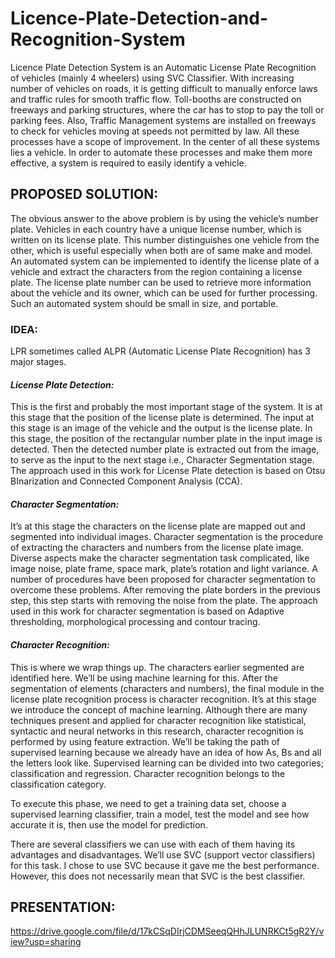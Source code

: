 # Licence-Plate-Detection-and-Recognition-System

Licence Plate Detection System is an Automatic License Plate Recognition of vehicles (mainly 4 wheelers) using SVC Classifier.
With increasing number of vehicles on roads, it is getting difficult to manually enforce laws and traffic rules for smooth traffic flow. Toll-booths are constructed on freeways and parking structures, where the car has to stop to pay the toll or parking fees. Also, Traffic Management systems are installed on freeways to check for vehicles moving at speeds not permitted by law. All these processes have a scope of improvement. In the center of all these systems lies a vehicle. In order to automate these processes and make them more effective, a system is required to easily identify a vehicle.

## PROPOSED SOLUTION:

The obvious answer to the above problem is by using the vehicle’s number plate. Vehicles in each country have a unique license number, which is written on its license plate. This number distinguishes one vehicle from the other, which is useful especially when both are of same make and model. An automated system can be implemented to identify the license plate of a vehicle and extract the characters from the region containing a license plate. The license plate number can be used to retrieve more information about the vehicle and its owner, which can be used for further processing. Such an automated system should be small in size, and portable.

### IDEA:

LPR sometimes called ALPR (Automatic License Plate Recognition) has 3 major stages.

#### *License Plate Detection:*

This is the first and probably the most important stage of the system. It is at this stage that the position of the license plate is determined. The input at this stage is an image of the vehicle and the output is the license plate. In this stage, the position of the rectangular number plate in the input image is detected. Then the detected number plate is extracted out from the image, to serve as the input to the next stage i.e., Character Segmentation stage. The approach used in this work for License Plate detection is based on Otsu BInarization and Connected Component Analysis (CCA).

#### *Character Segmentation:*

It’s at this stage the characters on the license plate are mapped out and segmented into individual images. Character segmentation is the procedure of extracting the characters and numbers from the license plate image. Diverse aspects make the character segmentation task complicated, like image noise, plate frame, space mark, plate’s rotation and light variance. A number of procedures have been proposed for character segmentation to overcome these problems. After removing the plate borders in the previous step, this step starts with removing the noise from the plate. The approach used in this work for character segmentation is based on Adaptive thresholding, morphological processing and contour tracing.

#### *Character Recognition:* 

This is where we wrap things up. The characters earlier segmented are identified here. We’ll be using machine learning for this. After the segmentation of elements (characters and numbers), the final module in the license plate recognition process is character recognition. It’s at this stage we introduce the concept of machine learning. Although there are many techniques present and applied for character recognition like statistical, syntactic and neural networks in this research, character recognition is performed by using feature extraction. We’ll be taking the path of supervised learning because we already have an idea of how As, Bs and all the letters look like. Supervised learning can be divided into two categories; classification and regression. Character recognition belongs to the classification category. 

To execute this phase, we need to get a training data set, choose a supervised learning classifier, train a model, test the model and see how accurate it is, then use the model for prediction.

There are several classifiers we can use with each of them having its advantages and disadvantages. We’ll use SVC (support vector classifiers) for this task. I chose to use SVC because it gave me the best performance. However, this does not necessarily mean that SVC is the best classifier.

## PRESENTATION:
https://drive.google.com/file/d/17kCSqDIrjCDMSeeqQHhJLUNRKCt5gR2Y/view?usp=sharing
